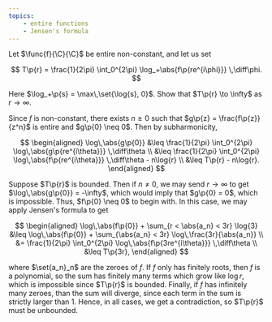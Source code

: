 ```yaml
---
topics:
    - entire functions
    - Jensen's formula
---
```


<problem>

Let $\func{f}{\C}{\C}$ be entire non-constant, and let us set

$$
T\p{r}
    = \frac{1}{2\pi} \int_0^{2\pi} \log_+\abs{f\p{re^{i\phi}}} \,\diff\phi.
$$

Here $\log_+\p{s} = \max\,\set{\log{s}, 0}$. Show that $T\p{r} \to \infty$ as $r \to \infty$.

</problem>

<solution>

Since $f$ is non-constant, there exists $n \geq 0$ such that $g\p{z} = \frac{f\p{z}}{z^n}$ is entire and $g\p{0} \neq 0$. Then by subharmonicity,

$$
\begin{aligned}
    \log\,\abs{g\p{0}}
        &\leq \frac{1}{2\pi} \int_0^{2\pi} \log\,\abs{g\p{re^{i\theta}}} \,\diff\theta \\
        &\leq \frac{1}{2\pi} \int_0^{2\pi} \log\,\abs{f\p{re^{i\theta}}} \,\diff\theta - n\log{r} \\
        &\leq T\p{r} - n\log{r}.
\end{aligned}
$$

Suppose $T\p{r}$ is bounded. Then if $n \neq 0$, we may send $r \to \infty$ to get $\log\,\abs{g\p{0}} = -\infty$, which would imply that $g\p{0} = 0$, which is impossible. Thus, $f\p{0} \neq 0$ to begin with. In this case, we may apply Jensen's formula to get

$$
\begin{aligned}
    \log\,\abs{f\p{0}} + \sum_{r < \abs{a_n} < 3r} \log{3}
        &\leq \log\,\abs{f\p{0}} + \sum_{\abs{a_n} < 3r} \log\,\frac{3r}{\abs{a_n}} \\
        &= \frac{1}{2\pi} \int_0^{2\pi} \log\,\abs{f\p{3re^{i\theta}}} \,\diff\theta \\
        &\leq T\p{3r},
\end{aligned}
$$

where $\set{a_n}_n$ are the zeroes of $f$. If $f$ only has finitely roots, then $f$ is a polynomial, so the sum has finitely many terms which grow like $\log{r}$, which is impossible since $T\p{r}$ is bounded. Finally, if $f$ has infinitely many zeroes, than the sum will diverge, since each term in the sum is strictly larger than $1$. Hence, in all cases, we get a contradiction, so $T\p{r}$ must be unbounded.

</solution>
